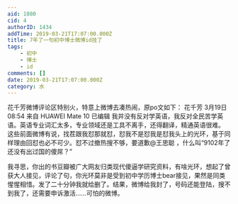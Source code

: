 ```yaml
---
aid: 1080
cid: 4
authorID: 1434
addTime: 2019-03-21T17:07:00.000Z
title: 7年了一句初中博士微博id挂了
tags:
    - 初中
    - 博士
    - id
comments: []
date: 2019-03-21T17:07:00.000Z
category: 水
---
```


花千芳微博评论区特别火，特意上微博去凑热闹，原po文如下： 花千芳 3月19日 08:54 来自 HUAWEI Mate 10 已编辑 我并没有反对学英语，我反对全民苦学英语。英语专业词汇太多，专业领域还是工具不离手，还得翻译，精通英语很难。 这些前面微博有说，找茬跟我怼那就怼，怼我不是怼我是怼我头上的光环，基于同样理由回怼也必不可少。怼不过撤热搜不够，要道歉@王思聪 ，什么叫“9102年了还没有出过国的傻屌？” ​​​​

我寻思，你出的书豆瓣被广大网友归类现代傻逼学研究资料，有啥光环，想起了曾获大人接见，评论了句，你光环莫非是受到初中学历博士bear接见，果然是同类惺惺相惜。发了二十分钟我就给删了。结果，微博给我封了，号码还能登陆，搜不到我了，还需要申诉激活……可怕的微博。
